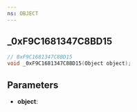```yaml
---
ns: OBJECT
---
```

## _0xF9C1681347C8BD15

```c
// 0xF9C1681347C8BD15
void _0xF9C1681347C8BD15(Object object);
```

## Parameters
* **object**:
